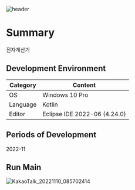 ![header](https://capsule-render.vercel.app/api?type=waving&color=auto&height=300&section=header&text=Customer-program&fontSize=90&animation=fadeIn&fontAlignY=38&desc=ParkSuHwa&descAlignY=60&descAlign=62)

# Summary
전자계산기

## Development Environment
| Category | Content |
| --- | --- |
| OS | Windows 10 Pro |
| Language | Kotlin |
| Editor | Eclipse IDE 2022-06 (4.24.0) |

## Periods of Development
2022-11

## Run Main
![KakaoTalk_20221110_085702414](https://user-images.githubusercontent.com/115531871/200967514-2d9750fb-3ee6-4fe1-87c7-83506cba1b8e.gif)
